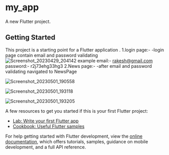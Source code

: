 # my_app

A new Flutter project.

## Getting Started

This project is a starting point for a Flutter application .
1.login page:-
-login page contain email and password validating
![Screenshot_20230429_204142](https://user-images.githubusercontent.com/97439056/235310171-8bdda8e9-fabd-4f64-9b48-daad445068c6.png)
example email:- rakesh@gmail.com
        password:- r2j73ehg33hg3
2.News page:-
-after email and password validating navigated to NewsPage

![Screenshot_20230501_190558](https://user-images.githubusercontent.com/97439056/235463419-9b1c67d0-5a37-4f1e-aeda-8c4230fac9dc.png)


![Screenshot_20230501_193118](https://user-images.githubusercontent.com/97439056/235463545-9de86642-f6d1-47ed-a140-127bbd2dbe92.png)


![Screenshot_20230501_193205](https://user-images.githubusercontent.com/97439056/235463588-9ea77c4f-7829-4588-9c1c-0e101c5cc9e1.png)



A few resources to get you started if this is your first Flutter project:

- [Lab: Write your first Flutter app](https://docs.flutter.dev/get-started/codelab)
- [Cookbook: Useful Flutter samples](https://docs.flutter.dev/cookbook)

For help getting started with Flutter development, view the
[online documentation](https://docs.flutter.dev/), which offers tutorials,
samples, guidance on mobile development, and a full API reference.



